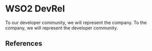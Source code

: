 # WSO2 DevRel

To our developer community, we will represent the company. To the company, we will represent the developer community.

## References

